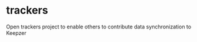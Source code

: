 trackers
========

Open trackers project to enable others to contribute data synchronization to Keepzer
